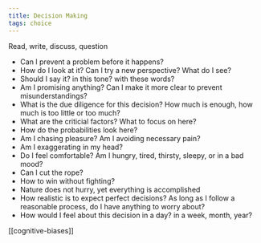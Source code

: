 ```yaml
---
title: Decision Making 
tags: choice
---
```


Read, write, discuss, question
- Can I prevent a problem before it happens?
- How do I look at it? Can I try a new perspective? What do I see? 
- Should I say it? in this tone? with these words? 
- Am I promising anything? Can I make it more clear to prevent misunderstandings?
- What is the due diligence for this decision? How much is enough, how much is too little or too much?
- What are the criticial factors? What to focus on here?
- How do the probabilities look here?
- Am I chasing pleasure? Am I avoiding necessary pain? 
- Am I exaggerating in my head? 
- Do I feel comfortable? Am I hungry, tired, thirsty, sleepy, or in a bad mood? 
- Can I cut the rope?
- How to win without fighting?
- Nature does not hurry, yet everything is accomplished
- How realistic is to expect perfect decisions? As long as I follow a reasonable process, do I have anything to worry about?
- How would I feel about this decision in a day? in a week, month, year? 


[[cognitive-biases]]